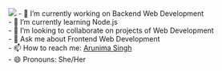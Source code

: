 <!-- 

# Hi there 👋
I'm Arunima Singh and currently learning web development -->

<!-- 
**arunima14/arunima14** is a ✨ _special_ ✨ repository because its `README.md` (this file) appears on your GitHub profile. -->


<!-- Here are some ideas to get you started: -->

 <img src="C:\Users\Arunima Singh\Downloads">
- 🔭 I’m currently working on Backend Web Development <br>
- 🌱 I’m currently learning Node.js<br>
- 👯 I’m looking to collaborate on projects of Web Development<br>
- 💬 Ask me about Frontend Web Development<br>
- 📫 How to reach me: <a href="https://www.linkedin.com/in/arunima-singh18/">Arunima Singh</a><br>
- 😄 Pronouns: She/Her

